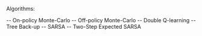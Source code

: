 Algorithms:

-- On-policy Monte-Carlo
-- Off-policy Monte-Carlo
-- Double Q-learning
-- Tree Back-up
-- SARSA
-- Two-Step Expected SARSA
